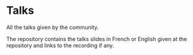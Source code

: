 # Talks

All the talks given by the community.

The repository contains the talks slides in French or English given at the repository and links to the recording if any.
